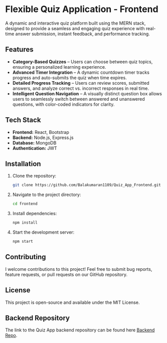 #  Flexible Quiz Application - Frontend

A dynamic and interactive quiz platform built using the MERN stack, designed to provide a seamless and engaging quiz experience with real-time answer submission, instant feedback, and performance tracking.

##  Features

- **Category-Based Quizzes** – Users can choose between quiz topics, ensuring a personalized learning experience.  
- **Advanced Timer Integration** – A dynamic countdown timer tracks progress and auto-submits the quiz when time expires. 
- **Detailed Progress Tracking** – Users can review scores, submitted answers, and analyze correct vs. incorrect responses in real time.
-  **Intelligent Question Navigation** – A visually distinct question box allows users to seamlessly switch between answered and unanswered questions, with color-coded indicators for clarity.

##  Tech Stack

- **Frontend:** React, Bootstrap
- **Backend:** Node.js, Express.js
- **Database:** MongoDB
- **Authentication:** JWT

##  Installation

1. Clone the repository:
   ```sh
   git clone https://github.com/Balakumaran1109/Quiz_App_Frontend.git
   ```
2. Navigate to the project directory:
   ```sh
   cd frontend
   ```
3. Install dependencies:
   ```sh
   npm install
   ```
4. Start the development server:
   ```sh
   npm start
   ```

##  Contributing

I welcome contributions to this project! Feel free to submit bug reports, feature requests, or pull requests on our GitHub repository.

##  License
This project is open-source and available under the MIT License.

##  Backend Repository

The link to the Quiz App backend repository can be found here [Backend Repo](https://github.com/Balakumaran1109/Quiz_App_Backend).

